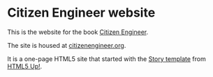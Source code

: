 # Citizen Engineer website

This is the website for the book [Citizen Engineer](https://www.amazon.com/Citizen-Engineer-Handbook-Responsible-Engineering/dp/0137143923).  

The site is housed at [citizenengineer.org](https://www.citizenengineer.org).

It is a one-page HTML5 site that started with the [Story template](https://html5up.net/story) from [HTML5 Up!](https://html5up.net).

